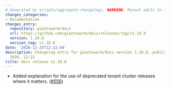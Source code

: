 ```yaml
---
# Generated by scripts/aggregate-changelogs. WARNING: Manual edits to this files will be overwritten.
changes_categories:
- Documentation
changes_entry:
  repository: giantswarm/docs
  url: https://github.com/giantswarm/docs/releases/tag/v1.18.8
  version: 1.18.8
  version_tag: v1.18.8
date: '2020-11-25T12:22:44'
description: Changelog entry for giantswarm/docs version 1.18.8, published on 25 November
  2020, 12:22
title: docs release v1.18.8
---
```


- Added explanation for the use of deprecated tenant cluster releases where it matters. ([#556](https://github.com/giantswarm/docs/pull/556))

